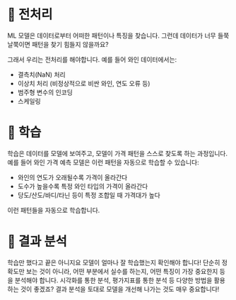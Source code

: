 # 📎 전처리

ML 모델은 데이터로부터 어떠한 패턴이나 특징을 찾습니다. 
그런데 데이터가 너무 들쭉날쭉이면 패턴을 찾기 힘들지 않을까요?

그래서 우리는 전처리를 해야합니다. 
예를 들어 와인 데이터에서는:

- 결측치(NaN) 처리
- 이상치 처리 (비정상적으로 비싼 와인, 연도 오류 등)
- 범주형 변수의 인코딩
- 스케일링

# 📎 학습

학습은 데이터를 모델에 보여주고, 모델이 가격 패턴을 스스로 찾도록 하는 과정입니다.
예를 들어 와인 가격 예측 모델은 이런 패턴을 자동으로 학습할 수 있습니다:

- 와인의 연도가 오래될수록 가격이 올라간다
- 도수가 높을수록 특정 와인 타입의 가격이 올라간다
- 당도/산도/바디/타닌 등이 특정 조합일 때 가격대가 높다
  
이런 패턴들을 자동으로 학습합니다.


# 📎 결과 분석

학습만 했다고 끝은 아니지요
모델이 얼마나 잘 학습했는지 확인해야 합니다! 
단순히 정확도만 보는 것이 아니라, 어떤 부분에서 실수를 하는지,
어떤 특징이 가장 중요한지 등을 분석해야 합니다.
시각화를 통한 분석, 평가지표를 통한 분석 등 다양한 방법을 활용하는 것이 좋겠죠?
결과 분석을 토대로 모델을 개선해 나가는 것도 매우 중요합니다! 
